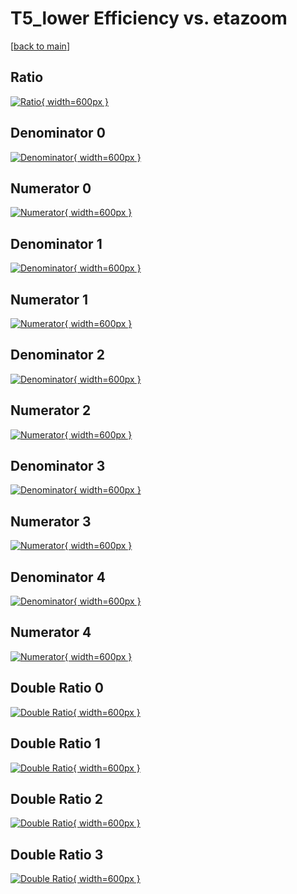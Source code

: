 # T5_lower Efficiency vs. etazoom

[[back to main](./)]



## Ratio

[![Ratio](../mtv/var/T5_lower_loweta_321_0_eff_etazoom.png){ width=600px }](../mtv/var/T5_lower_loweta_321_0_eff_etazoom.pdf)

## Denominator 0

[![Denominator](../mtv/den/T5_lower_loweta_321_0_eff_etazoom_den0.png){ width=600px }](../mtv/den/T5_lower_loweta_321_0_eff_etazoom_den0.pdf)

## Numerator 0

[![Numerator](../mtv/num/T5_lower_loweta_321_0_eff_etazoom_num0.png){ width=600px }](../mtv/num/T5_lower_loweta_321_0_eff_etazoom_num0.pdf)

## Denominator 1

[![Denominator](../mtv/den/T5_lower_loweta_321_0_eff_etazoom_den1.png){ width=600px }](../mtv/den/T5_lower_loweta_321_0_eff_etazoom_den1.pdf)

## Numerator 1

[![Numerator](../mtv/num/T5_lower_loweta_321_0_eff_etazoom_num1.png){ width=600px }](../mtv/num/T5_lower_loweta_321_0_eff_etazoom_num1.pdf)

## Denominator 2

[![Denominator](../mtv/den/T5_lower_loweta_321_0_eff_etazoom_den2.png){ width=600px }](../mtv/den/T5_lower_loweta_321_0_eff_etazoom_den2.pdf)

## Numerator 2

[![Numerator](../mtv/num/T5_lower_loweta_321_0_eff_etazoom_num2.png){ width=600px }](../mtv/num/T5_lower_loweta_321_0_eff_etazoom_num2.pdf)

## Denominator 3

[![Denominator](../mtv/den/T5_lower_loweta_321_0_eff_etazoom_den3.png){ width=600px }](../mtv/den/T5_lower_loweta_321_0_eff_etazoom_den3.pdf)

## Numerator 3

[![Numerator](../mtv/num/T5_lower_loweta_321_0_eff_etazoom_num3.png){ width=600px }](../mtv/num/T5_lower_loweta_321_0_eff_etazoom_num3.pdf)

## Denominator 4

[![Denominator](../mtv/den/T5_lower_loweta_321_0_eff_etazoom_den4.png){ width=600px }](../mtv/den/T5_lower_loweta_321_0_eff_etazoom_den4.pdf)

## Numerator 4

[![Numerator](../mtv/num/T5_lower_loweta_321_0_eff_etazoom_num4.png){ width=600px }](../mtv/num/T5_lower_loweta_321_0_eff_etazoom_num4.pdf)

## Double Ratio 0

[![Double Ratio](../mtv/ratio/T5_lower_loweta_321_0_eff_etazoom_ratio0.png){ width=600px }](../mtv/ratio/T5_lower_loweta_321_0_eff_etazoom_ratio0.pdf)

## Double Ratio 1

[![Double Ratio](../mtv/ratio/T5_lower_loweta_321_0_eff_etazoom_ratio1.png){ width=600px }](../mtv/ratio/T5_lower_loweta_321_0_eff_etazoom_ratio1.pdf)

## Double Ratio 2

[![Double Ratio](../mtv/ratio/T5_lower_loweta_321_0_eff_etazoom_ratio2.png){ width=600px }](../mtv/ratio/T5_lower_loweta_321_0_eff_etazoom_ratio2.pdf)

## Double Ratio 3

[![Double Ratio](../mtv/ratio/T5_lower_loweta_321_0_eff_etazoom_ratio3.png){ width=600px }](../mtv/ratio/T5_lower_loweta_321_0_eff_etazoom_ratio3.pdf)

